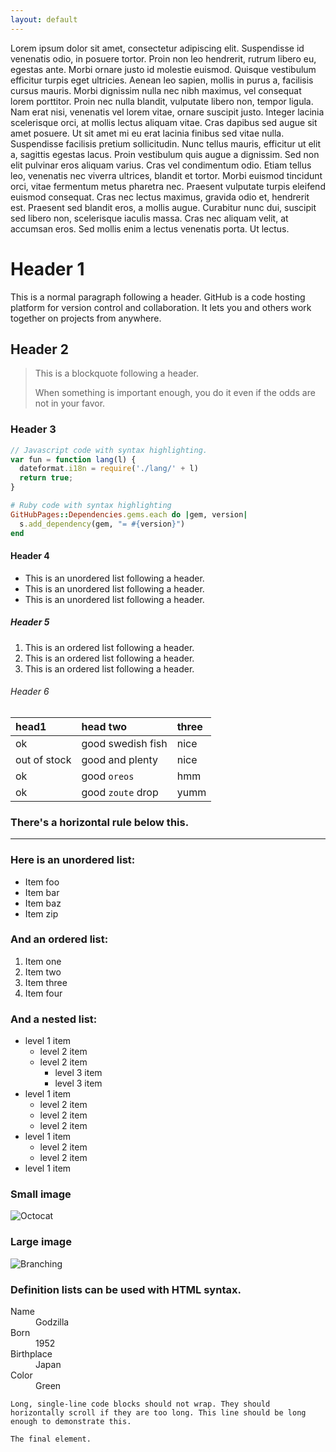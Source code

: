 ```yaml
---
layout: default
---
```

Lorem ipsum dolor sit amet, consectetur adipiscing elit. Suspendisse id venenatis odio, in posuere tortor. Proin non leo hendrerit, rutrum libero eu, egestas ante. Morbi ornare justo id molestie euismod. Quisque vestibulum efficitur turpis eget ultricies. Aenean leo sapien, mollis in purus a, facilisis cursus mauris. Morbi dignissim nulla nec nibh maximus, vel consequat lorem porttitor. Proin nec nulla blandit, vulputate libero non, tempor ligula. Nam erat nisi, venenatis vel lorem vitae, ornare suscipit justo. Integer lacinia scelerisque orci, at mollis lectus aliquam vitae. Cras dapibus sed augue sit amet posuere. Ut sit amet mi eu erat lacinia finibus sed vitae nulla. Suspendisse facilisis pretium sollicitudin. Nunc tellus mauris, efficitur ut elit a, sagittis egestas lacus. Proin vestibulum quis augue a dignissim. Sed non elit pulvinar eros aliquam varius. Cras vel condimentum odio. Etiam tellus leo, venenatis nec viverra ultrices, blandit et tortor. Morbi euismod tincidunt orci, vitae fermentum metus pharetra nec. Praesent vulputate turpis eleifend euismod consequat. Cras nec lectus maximus, gravida odio et, hendrerit est. Praesent sed blandit eros, a mollis augue. Curabitur nunc dui, suscipit sed libero non, scelerisque iaculis massa. Cras nec aliquam velit, at accumsan eros. Sed mollis enim a lectus venenatis porta. Ut lectus. 

# Header 1

This is a normal paragraph following a header. GitHub is a code hosting platform for version control and collaboration. It lets you and others work together on projects from anywhere.

## Header 2

> This is a blockquote following a header.
>
> When something is important enough, you do it even if the odds are not in your favor.

### Header 3

```js
// Javascript code with syntax highlighting.
var fun = function lang(l) {
  dateformat.i18n = require('./lang/' + l)
  return true;
}
```

```ruby
# Ruby code with syntax highlighting
GitHubPages::Dependencies.gems.each do |gem, version|
  s.add_dependency(gem, "= #{version}")
end
```

#### Header 4

*   This is an unordered list following a header.
*   This is an unordered list following a header.
*   This is an unordered list following a header.

##### Header 5

1.  This is an ordered list following a header.
2.  This is an ordered list following a header.
3.  This is an ordered list following a header.

###### Header 6

| head1        | head two          | three |
|:-------------|:------------------|:------|
| ok           | good swedish fish | nice  |
| out of stock | good and plenty   | nice  |
| ok           | good `oreos`      | hmm   |
| ok           | good `zoute` drop | yumm  |

### There's a horizontal rule below this.

* * *

### Here is an unordered list:

*   Item foo
*   Item bar
*   Item baz
*   Item zip

### And an ordered list:

1.  Item one
1.  Item two
1.  Item three
1.  Item four

### And a nested list:

- level 1 item
  - level 2 item
  - level 2 item
    - level 3 item
    - level 3 item
- level 1 item
  - level 2 item
  - level 2 item
  - level 2 item
- level 1 item
  - level 2 item
  - level 2 item
- level 1 item

### Small image

![Octocat](https://assets-cdn.github.com/images/icons/emoji/octocat.png)

### Large image

![Branching](https://guides.github.com/activities/hello-world/branching.png)


### Definition lists can be used with HTML syntax.

<dl>
<dt>Name</dt>
<dd>Godzilla</dd>
<dt>Born</dt>
<dd>1952</dd>
<dt>Birthplace</dt>
<dd>Japan</dd>
<dt>Color</dt>
<dd>Green</dd>
</dl>

```
Long, single-line code blocks should not wrap. They should horizontally scroll if they are too long. This line should be long enough to demonstrate this.
```

```
The final element.
```
